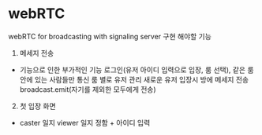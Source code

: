 # webRTC
webRTC for broadcasting with signaling server
구현 해야할 기능
1. 메세지 전송
+ 기능으로 인한 부가적인 기능
로그인(유저 아이디 입력으로 입장, 룸 선택), 같은 룸안에 있는 사람들만 통신
룸 별로 유저 관리
새로운 유저 입장시 방에 메세지 전송 broadcast.emit(자기를 제외한 모두에게 전송)


2. 첫 입장 화면 
+ caster 일지 viewer 일지 정함 + 아이디 입력 
